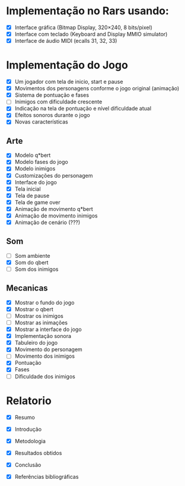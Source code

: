 # Implementação no Rars usando:
- [x] Interface gráfica (Bitmap Display, 320×240, 8 bits/pixel)
- [x] Interface com teclado (Keyboard and Display MMIO simulator)
- [x] Interface de áudio MIDI (ecalls 31, 32, 33)

# Implementação do Jogo
- [x] Um jogador com tela de inicio, start e pause
- [x] Movimentos dos personagens conforme o jogo original (animação)
- [x] Sistema de pontuação e fases
- [ ] Inimigos com dificuldade crescente
- [x] Indicação na tela de pontuação e nível dificuldade atual
- [x] Efeitos sonoros durante o jogo
- [x] Novas características

## Arte
- [x] Modelo q*bert
- [x] Modelo fases do jogo
- [x] Modelo inimigos
- [x] Customizações do personagem
- [x] Interface do jogo
- [x] Tela inicial
- [x] Tela de pause
- [x] Tela de game over
- [x] Animação de movimento q*bert
- [x] Animação de movimento inimigos
- [x] Animação de cenário (???)

## Som
- [ ] Som ambiente
- [x] Som do qbert
- [ ] Som dos inimigos

## Mecanicas
- [x] Mostrar o fundo do jogo
- [x] Mostrar o qbert
- [ ] Mostrar os inimigos
- [ ] Mostrar as inimações
- [x] Mostrar a interface do jogo
- [x] Implementação sonora
- [x] Tabuleiro do jogo
- [x] Movimento do personagem
- [ ] Movimento dos inimigos
- [x] Pontuação
- [x] Fases
- [ ] Dificuldade dos inimigos

# Relatorio
- [x] Resumo
- [x] Introdução
- [x] Metodologia
- [x] Resultados obtidos
- [x] Conclusão
- [x] Referências bibliográficas

